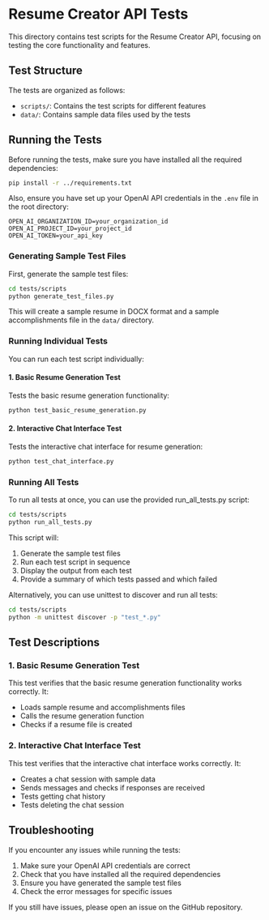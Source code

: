 # Resume Creator API Tests

This directory contains test scripts for the Resume Creator API, focusing on testing the core functionality and features.

## Test Structure

The tests are organized as follows:

- `scripts/`: Contains the test scripts for different features
- `data/`: Contains sample data files used by the tests

## Running the Tests

Before running the tests, make sure you have installed all the required dependencies:

```bash
pip install -r ../requirements.txt
```

Also, ensure you have set up your OpenAI API credentials in the `.env` file in the root directory:

```
OPEN_AI_ORGANIZATION_ID=your_organization_id
OPEN_AI_PROJECT_ID=your_project_id
OPEN_AI_TOKEN=your_api_key
```

### Generating Sample Test Files

First, generate the sample test files:

```bash
cd tests/scripts
python generate_test_files.py
```

This will create a sample resume in DOCX format and a sample accomplishments file in the `data/` directory.

### Running Individual Tests

You can run each test script individually:

#### 1. Basic Resume Generation Test

Tests the basic resume generation functionality:

```bash
python test_basic_resume_generation.py
```

#### 2. Interactive Chat Interface Test

Tests the interactive chat interface for resume generation:

```bash
python test_chat_interface.py
```

### Running All Tests

To run all tests at once, you can use the provided run_all_tests.py script:

```bash
cd tests/scripts
python run_all_tests.py
```

This script will:
1. Generate the sample test files
2. Run each test script in sequence
3. Display the output from each test
4. Provide a summary of which tests passed and which failed

Alternatively, you can use unittest to discover and run all tests:

```bash
cd tests/scripts
python -m unittest discover -p "test_*.py"
```

## Test Descriptions

### 1. Basic Resume Generation Test

This test verifies that the basic resume generation functionality works correctly. It:

- Loads sample resume and accomplishments files
- Calls the resume generation function
- Checks if a resume file is created

### 2. Interactive Chat Interface Test

This test verifies that the interactive chat interface works correctly. It:

- Creates a chat session with sample data
- Sends messages and checks if responses are received
- Tests getting chat history
- Tests deleting the chat session

## Troubleshooting

If you encounter any issues while running the tests:

1. Make sure your OpenAI API credentials are correct
2. Check that you have installed all the required dependencies
3. Ensure you have generated the sample test files
4. Check the error messages for specific issues

If you still have issues, please open an issue on the GitHub repository.

